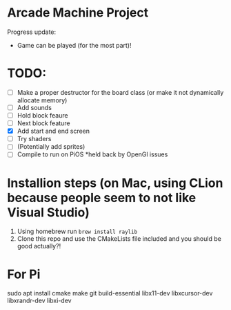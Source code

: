 # Arcade Machine Project

Progress update:
- Game can be played (for the most part)!

# TODO:
- [ ] Make a proper destructor for the board class (or make it not dynamically allocate memory)
- [ ] Add sounds
- [ ] Hold block feaure
- [ ] Next block feature
- [x] Add start and end screen
- [ ] Try shaders
- [ ] (Potentially add sprites)
- [ ] Compile to run on PiOS *held back by OpenGl issues

# Installion steps (on Mac, using CLion because people seem to not like Visual Studio)

1. Using homebrew run `brew install raylib`
2. Clone this repo and use the CMakeLists file included and you should be good actually?!

# For Pi
sudo apt install cmake make git build-essential libx11-dev libxcursor-dev libxrandr-dev libxi-dev
